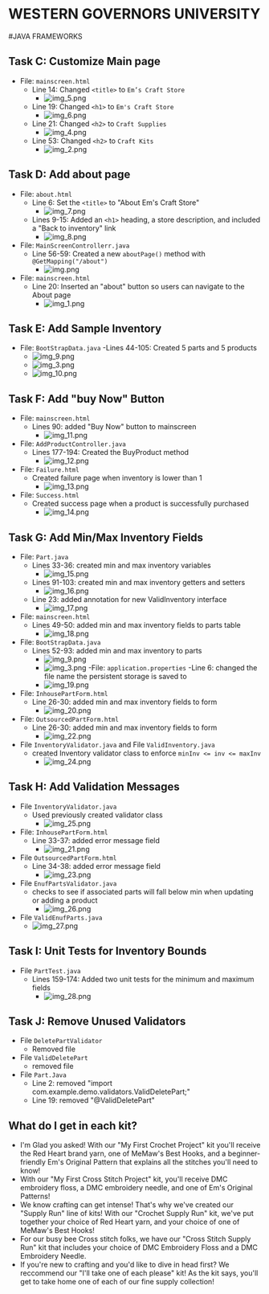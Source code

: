 # WESTERN GOVERNORS UNIVERSITY 
#JAVA FRAMEWORKS

## Task C: Customize Main page
- File: `mainscreen.html`
  - Line 14: Changed `<title>` to `Em’s Craft Store`
    - ![img_5.png](img_5.png)
  - Line 19: Changed `<h1>` to `Em's Craft Store`
    - ![img_6.png](img_6.png)
  - Line 21: Changed `<h2>` to `Craft Supplies`
    - ![img_4.png](img_4.png)
  - Line 53: Changed `<h2>` to `Craft Kits`
    - ![img_2.png](img_2.png)
## Task D: Add about page
- File: `about.html`
  - Line 6: Set the `<title>` to "About Em's Craft Store"
    - ![img_7.png](img_7.png)
  - Lines 9-15: Added an `<h1>` heading, a store description, and included a "Back to inventory" link
    - ![img_8.png](img_8.png)
- File: `MainScreenControllerr.java`
  - Line 56-59: Created a new `aboutPage()` method with `@GetMapping("/about")` 
    - ![img.png](img.png)
- File: `mainscreen.html`
  - Line 20: Inserted an "about" button so users can navigate to the About page
    - ![img_1.png](img_1.png)

## Task E: Add Sample Inventory
- File: `BootStrapData.java`
  -Lines 44-105: Created 5 parts and 5 products 
  - ![img_9.png](img_9.png)
  - ![img_3.png](img_3.png)
  - ![img_10.png](img_10.png)
## Task F: Add "buy Now" Button
- File: `mainscreen.html`
  - Lines 90: added "Buy Now" button to mainscreen
    - ![img_11.png](img_11.png)
- File: `AddProductController.java`
  - Lines 177-194: Created the BuyProduct method
    - ![img_12.png](img_12.png)
- File: `Failure.html`
  - Created failure page when inventory is lower than 1
    - ![img_13.png](img_13.png)
- File: `Success.html`
  - Created success page when a product is successfully purchased
    - ![img_14.png](img_14.png)
  
## Task G: Add Min/Max Inventory Fields
- File: `Part.java`
  - Lines 33-36: created min and max inventory variables
    - ![img_15.png](img_15.png)
  - Lines 91-103: created min and max inventory getters and setters
    - ![img_16.png](img_16.png)
  - Line 23: added annotation for new ValidInventory interface
    - ![img_17.png](img_17.png)
- File: `mainscreen.html`
  - Lines 49-50: added min and max inventory fields to parts table
    - ![img_18.png](img_18.png)
- File: `BootStrapData.java`
  - Lines 52-93: added min and max inventory to parts
    - ![img_9.png](img_9.png)
    - ![img_3.png](img_3.png)
-File: `application.properties`
  -Line 6: changed the file name the persistent storage is saved to
    - ![img_19.png](img_19.png)
- File: `InhousePartForm.html`
  - Line 26-30: added min and max inventory fields to form
    - ![img_20.png](img_20.png)
- File: `OutsourcedPartForm.html`
  - Line 26-30: added min and max inventory fields to form
    - ![img_22.png](img_22.png)
- File `InventoryValidator.java` and File `ValidInventory.java`
  - created Inventory validator class to enforce `minInv <= inv <= maxInv`
    - ![img_24.png](img_24.png)

  
## Task H: Add Validation Messages
- File `InventoryValidator.java`
  - Used previously created validator class
    - ![img_25.png](img_25.png)
- File: `InhousePartForm.html`
  - Line 33-37: added error message field
    - ![img_21.png](img_21.png)
- File `OutsourcedPartForm.html`
  - Line 34-38: added error message field
    - ![img_23.png](img_23.png)
- File `EnufPartsValidator.java`
  - checks to see if associated parts will fall below min when updating or adding a product
    - ![img_26.png](img_26.png)
- File `ValidEnufParts.java`
    - ![img_27.png](img_27.png)

## Task I: Unit Tests for Inventory Bounds
- File `PartTest.java`
  - Lines 159-174: Added two unit tests for the minimum and maximum fields
    - ![img_28.png](img_28.png)

## Task J: Remove Unused Validators
- File `DeletePartValidator`
  - Removed file
- File `ValidDeletePart`
  - removed file
- File `Part.Java`
  - Line 2: removed "import com.example.demo.validators.ValidDeletePart;"
  - Line 19: removed "@ValidDeletePart"

## What do I get in each kit?
- I'm Glad you asked! With our "My First Crochet Project" kit you'll receive the Red Heart brand yarn, one of MeMaw's Best Hooks, and a beginner-friendly Em's Original Pattern that explains all the stitches you'll need to know! 
- With our "My First Cross Stitch Project" kit, you'll receive DMC embroidery floss, a DMC embroidery needle, and one of Em's Original Patterns!
- We know crafting can get intense! That's why we've created our "Supply Run" line of kits! With our "Crochet Supply Run" kit, we've put together your choice of Red Heart yarn, and your choice of one of MeMaw's Best Hooks!
- For our busy bee Cross stitch folks, we have our "Cross Stitch Supply Run" kit that includes your choice of DMC Embroidery Floss and a DMC Embroidery Needle. 
- If you're new to crafting and you'd like to dive in head first? We reccommend our "I'll take one of each please" kit! As the kit says, you'll get to take home one of each of our fine supply collection!
